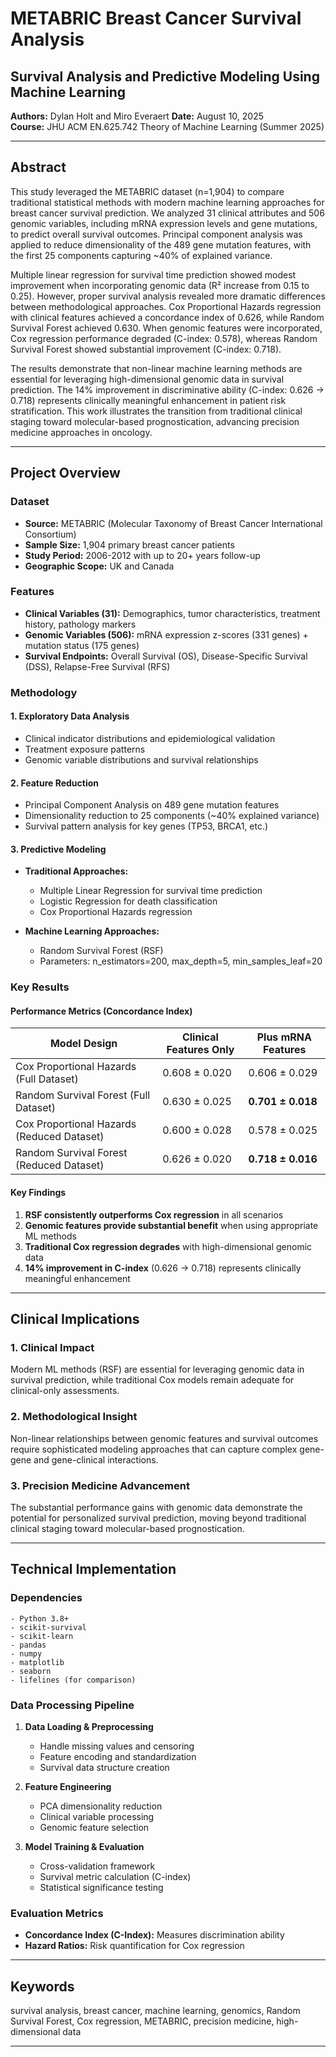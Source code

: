# METABRIC Breast Cancer Survival Analysis

## Survival Analysis and Predictive Modeling Using Machine Learning

**Authors:** Dylan Holt and Miro Everaert
**Date:** August 10, 2025  
**Course:** JHU ACM EN.625.742 Theory of Machine Learning (Summer 2025)

---

## Abstract

This study leveraged the METABRIC dataset (n=1,904) to compare traditional statistical methods with modern machine learning approaches for breast cancer survival prediction. We analyzed 31 clinical attributes and 506 genomic variables, including mRNA expression levels and gene mutations, to predict overall survival outcomes. Principal component analysis was applied to reduce dimensionality of the 489 gene mutation features, with the first 25 components capturing ~40% of explained variance.

Multiple linear regression for survival time prediction showed modest improvement when incorporating genomic data (R² increase from 0.15 to 0.25). However, proper survival analysis revealed more dramatic differences between methodological approaches. Cox Proportional Hazards regression with clinical features achieved a concordance index of 0.626, while Random Survival Forest achieved 0.630. When genomic features were incorporated, Cox regression performance degraded (C-index: 0.578), whereas Random Survival Forest showed substantial improvement (C-index: 0.718).

The results demonstrate that non-linear machine learning methods are essential for leveraging high-dimensional genomic data in survival prediction. The 14% improvement in discriminative ability (C-index: 0.626 → 0.718) represents clinically meaningful enhancement in patient risk stratification. This work illustrates the transition from traditional clinical staging toward molecular-based prognostication, advancing precision medicine approaches in oncology.

---

## Project Overview

### Dataset
- **Source:** METABRIC (Molecular Taxonomy of Breast Cancer International Consortium)
- **Sample Size:** 1,904 primary breast cancer patients
- **Study Period:** 2006-2012 with up to 20+ years follow-up
- **Geographic Scope:** UK and Canada

### Features
- **Clinical Variables (31):** Demographics, tumor characteristics, treatment history, pathology markers
- **Genomic Variables (506):** mRNA expression z-scores (331 genes) + mutation status (175 genes)
- **Survival Endpoints:** Overall Survival (OS), Disease-Specific Survival (DSS), Relapse-Free Survival (RFS)

### Methodology

#### 1. Exploratory Data Analysis
- Clinical indicator distributions and epidemiological validation
- Treatment exposure patterns
- Genomic variable distributions and survival relationships

#### 2. Feature Reduction
- Principal Component Analysis on 489 gene mutation features
- Dimensionality reduction to 25 components (~40% explained variance)
- Survival pattern analysis for key genes (TP53, BRCA1, etc.)

#### 3. Predictive Modeling
- **Traditional Approaches:**
  - Multiple Linear Regression for survival time prediction
  - Logistic Regression for death classification
  - Cox Proportional Hazards regression
  
- **Machine Learning Approaches:**
  - Random Survival Forest (RSF)
  - Parameters: n_estimators=200, max_depth=5, min_samples_leaf=20

### Key Results

#### Performance Metrics (Concordance Index)
| Model Design | Clinical Features Only | Plus mRNA Features |
|--------------|----------------------|-------------------|
| Cox Proportional Hazards (Full Dataset) | 0.608 ± 0.020 | 0.606 ± 0.029 |
| Random Survival Forest (Full Dataset) | 0.630 ± 0.025 | **0.701 ± 0.018** |
| Cox Proportional Hazards (Reduced Dataset) | 0.600 ± 0.028 | 0.578 ± 0.025 |
| Random Survival Forest (Reduced Dataset) | 0.626 ± 0.020 | **0.718 ± 0.016** |

#### Key Findings
1. **RSF consistently outperforms Cox regression** in all scenarios
2. **Genomic features provide substantial benefit** when using appropriate ML methods
3. **Traditional Cox regression degrades** with high-dimensional genomic data
4. **14% improvement in C-index** (0.626 → 0.718) represents clinically meaningful enhancement

---

## Clinical Implications

### 1. **Clinical Impact**
Modern ML methods (RSF) are essential for leveraging genomic data in survival prediction, while traditional Cox models remain adequate for clinical-only assessments.

### 2. **Methodological Insight**
Non-linear relationships between genomic features and survival outcomes require sophisticated modeling approaches that can capture complex gene-gene and gene-clinical interactions.

### 3. **Precision Medicine Advancement**
The substantial performance gains with genomic data demonstrate the potential for personalized survival prediction, moving beyond traditional clinical staging toward molecular-based prognostication.

---

## Technical Implementation

### Dependencies
```
- Python 3.8+
- scikit-survival
- scikit-learn
- pandas
- numpy
- matplotlib
- seaborn
- lifelines (for comparison)
```

### Data Processing Pipeline
1. **Data Loading & Preprocessing**
   - Handle missing values and censoring
   - Feature encoding and standardization
   - Survival data structure creation

2. **Feature Engineering**
   - PCA dimensionality reduction
   - Clinical variable processing
   - Genomic feature selection

3. **Model Training & Evaluation**
   - Cross-validation framework
   - Survival metric calculation (C-index)
   - Statistical significance testing

### Evaluation Metrics
- **Concordance Index (C-Index):** Measures discrimination ability
- **Hazard Ratios:** Risk quantification for Cox regression

---

## Keywords
survival analysis, breast cancer, machine learning, genomics, Random Survival Forest, Cox regression, METABRIC, precision medicine, high-dimensional data

---
